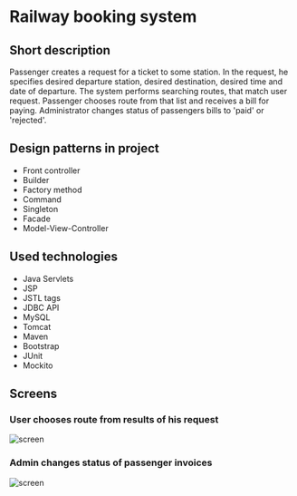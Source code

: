 # Railway booking system
## Short description
Passenger creates a request for a ticket to some station. In the request, he specifies desired departure station, desired destination, desired time and date of departure. The system performs searching routes, that match user request. Passenger chooses route from that list and receives a bill for paying. Administrator changes status of passengers bills to 'paid' or 'rejected'.

## Design patterns in project
* Front controller
* Builder
* Factory method
* Command
* Singleton
* Facade
* Model-View-Controller

## Used technologies
* Java Servlets
* JSP
* JSTL tags
* JDBC API
* MySQL
* Tomcat
* Maven
* Bootstrap
* JUnit
* Mockito

## Screens

### User chooses route from results of his request

![screen](../master/screens/user_request.png)

### Admin changes status of passenger invoices

![screen](../master/screens/user_request.png)